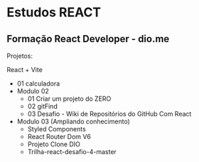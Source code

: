 # Estudos REACT

## Formação React Developer - dio.me

Projetos:

React + Vite

- 01 calculadora
- Modulo 02
  - 01 Criar um projeto do ZERO
  - 02 gitFind
  - 03 Desafio - Wiki de Repositórios do GitHub Com React
- Modulo 03 (Ampliando conhecimento)
  - Styled Components
  - React Router Dom V6
  - Projeto Clone DIO
  - Trilha-react-desafio-4-master
